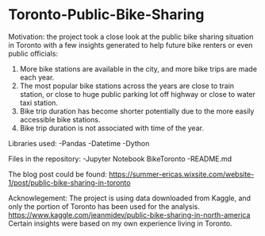 # Toronto-Public-Bike-Sharing

Motivation: the project took a close look at the public bike sharing situation in Toronto with a few insights generated to help future bike renters or even public officials:
1. More bike stations are available in the city, and more bike trips are made each year.
2. The most popular bike stations across the years are close to train station, or close to huge public parking lot off highway or close to water taxi station.
3. Bike trip duration has become shorter potentially due to the more easily accessible bike stations.
4. Bike trip duration is not associated with time of the year.

Libraries used:
-Pandas
-Datetime
-Dython

Files in the repository:
-Jupyter Notebook BikeToronto
-README.md

The blog post could be found:
https://summer-ericas.wixsite.com/website-1/post/public-bike-sharing-in-toronto

Acknowlegement:
The project is using data downloaded from Kaggle, and only the portion of Toronto has been used for the analysis. 
https://www.kaggle.com/jeanmidev/public-bike-sharing-in-north-america
Certain insights were based on my own experience living in Toronto.

